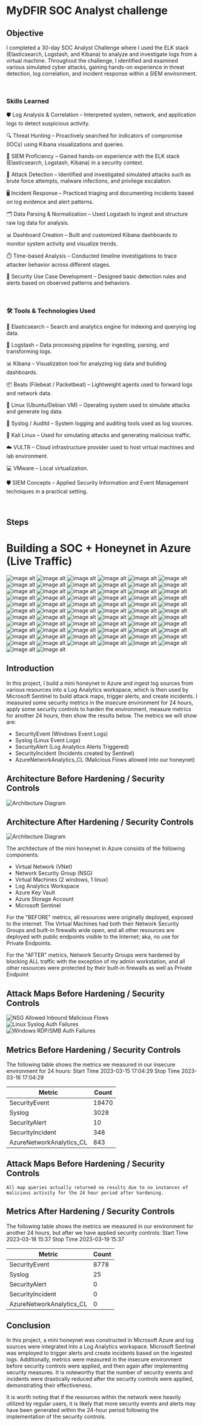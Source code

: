 # MyDFIR SOC Analyst challenge

## Objective

I completed a 30-day SOC Analyst Challenge where I used the ELK stack (Elasticsearch, Logstash, and Kibana) to analyze and investigate logs from a virtual machine. Throughout the challenge, I identified and examined various simulated cyber attacks, gaining hands-on experience in threat detection, log correlation, and incident response within a SIEM environment.

<br>

### Skills Learned

🛡️ Log Analysis & Correlation – Interpreted system, network, and application logs to detect suspicious activity.

🔍 Threat Hunting – Proactively searched for indicators of compromise (IOCs) using Kibana visualizations and queries.

🧠 SIEM Proficiency – Gained hands-on experience with the ELK stack (Elasticsearch, Logstash, Kibana) in a security context.

🚨 Attack Detection – Identified and investigated simulated attacks such as brute force attempts, malware infections, and privilege escalation.

🖥️ Incident Response – Practiced triaging and documenting incidents based on log evidence and alert patterns.

🗂️ Data Parsing & Normalization – Used Logstash to ingest and structure raw log data for analysis.

📊 Dashboard Creation – Built and customized Kibana dashboards to monitor system activity and visualize trends.

⏱️ Time-based Analysis – Conducted timeline investigations to trace attacker behavior across different stages.

🧰 Security Use Case Development – Designed basic detection rules and alerts based on observed patterns and behaviors.

<br>

### 🛠️ Tools & Technologies Used

🔎 Elasticsearch – Search and analytics engine for indexing and querying log data.

🔄 Logstash – Data processing pipeline for ingesting, parsing, and transforming logs.

📊 Kibana – Visualization tool for analyzing log data and building dashboards.

📦 Beats (Filebeat / Packetbeat) – Lightweight agents used to forward logs and network data.

🐧 Linux (Ubuntu/Debian VM) – Operating system used to simulate attacks and generate log data.

📝 Syslog / Auditd – System logging and auditing tools used as log sources.

🎯 Kali Linux – Used for simulating attacks and generating malicious traffic.

☁️ VULTR – Cloud infrastructure provider used to host virtual machines and lab environment.

💻 VMware – Local virtualization.

🛡️ SIEM Concepts – Applied Security Information and Event Management techniques in a practical setting.

<br>

## Steps
# Building a SOC + Honeynet in Azure (Live Traffic)
![image alt](https://github.com/TylerTweedie/MyDFIR-SOC-analyst/blob/main/VULTR%20VPC%20Creation.png?raw=true)
![image alt](https://github.com/TylerTweedie/MyDFIR-SOC-analyst/blob/main/Day%203%20VPC%20IP%20172.31.0.3.png?raw=true)
![image alt](https://github.com/TylerTweedie/MyDFIR-SOC-analyst/blob/main/VPC%20Server%20Specs.png?raw=true)
![image alt](https://github.com/TylerTweedie/MyDFIR-SOC-analyst/blob/main/VPC%20Server%20Specs.png?raw=true)
![image alt](https://github.com/TylerTweedie/MyDFIR-SOC-analyst/blob/main/repositories%20updated.png?raw=true)
![image alt](https://github.com/TylerTweedie/MyDFIR-SOC-analyst/blob/main/Day%203%20Downloaded%20elastic%20search%20via%20CLI.png?raw=true)
![image alt](https://github.com/TylerTweedie/MyDFIR-SOC-analyst/blob/main/Day%203%20Elastic%20search%20install%20confirmation%20and%20version.png?raw=true)
![image alt](https://github.com/TylerTweedie/MyDFIR-SOC-analyst/blob/main/Day%203%20obtaining%20security%20auto%20configuration%20information%20.png?raw=true)
![image alt](https://github.com/TylerTweedie/MyDFIR-SOC-analyst/blob/main/Day%203%20-Elastic%20Search%20.yml%20file.png?raw=true)
![image alt](https://github.com/TylerTweedie/MyDFIR-SOC-analyst/blob/main/Day%203%20-%20Obtaining%20Public%20IP%20address%20149.248.61.82:23%20for%20elastic%20search%20instance.png?raw=true)
![image alt](https://github.com/TylerTweedie/MyDFIR-SOC-analyst/blob/main/Day%203-Adding%20public%20IP%20address%20and%20http%20port.png?raw=true)
![image alt](https://github.com/TylerTweedie/MyDFIR-SOC-analyst/blob/main/Day%204%20-%20Creating%20a%20firewall%20group.png?raw=true)
![image alt](https://github.com/TylerTweedie/MyDFIR-SOC-analyst/blob/main/Day%204-%20Starting%20up%20elastic%20search%20service.png?raw=true)
![image alt](https://github.com/TylerTweedie/MyDFIR-SOC-analyst/blob/main/Day%204%20-%20Downloading%20Kibana%20via%20CLI.png?raw=true)
![image alt](https://github.com/TylerTweedie/MyDFIR-SOC-analyst/blob/main/Day%204%20-%20Kibana%20installed%20and%20version.png?raw=true)
![image alt](https://github.com/TylerTweedie/MyDFIR-SOC-analyst/blob/main/Day%204%20-%20Kibana%20successfully%20installed.png?raw=true)
![image alt](https://github.com/TylerTweedie/MyDFIR-SOC-analyst/blob/main/Day%204%20-%20allowing%20server%20port%20and%20server%20Host%20to%20be%20public%20IP%20instead%20of%20local%20host%20on%20Kibana%20server.png?raw=true)
![image alt](https://github.com/TylerTweedie/MyDFIR-SOC-analyst/blob/main/Day%204%20-%20Kibana%20running%20successfully.png?raw=true)
![image alt](https://github.com/TylerTweedie/MyDFIR-SOC-analyst/blob/main/Day%204%20-%20binaries%20for%20Elastic%20Search%20need%20enrollement%20token.png?raw=true)
![image alt](https://github.com/TylerTweedie/MyDFIR-SOC-analyst/blob/main/Day%204%20-%20Trouble%20shooting%20checking%20if%20services%20are%20active.png?raw=true)
![image alt](https://github.com/TylerTweedie/MyDFIR-SOC-analyst/blob/main/Day%204%20-%20added%20ufw%20to%20allow%205601%20-%20Added%20rule%20to%20firewall%20for%20port%205601.png?raw=true)
![image alt](https://github.com/TylerTweedie/MyDFIR-SOC-analyst/blob/main/Day%204%20-%20added%20enrollment%20token%20for%20Elastic%20search%20and%20now%20verifying%20Kibana.png?raw=true)
![image alt](https://github.com/TylerTweedie/MyDFIR-SOC-analyst/blob/main/Day%204%20-sucessfully%20logged%20in-%20homepage%20of%20Elastic%20search.png?raw=true)
![image alt](https://github.com/TylerTweedie/MyDFIR-SOC-analyst/blob/main/Day%205%20-%20Deployed%20windows%20server.png?raw=true)
![image alt](https://github.com/TylerTweedie/MyDFIR-SOC-analyst/blob/main/Day%205%20-%20Logs%20for%20windows%20server%20.png?raw=true)
![image alt](https://github.com/TylerTweedie/MyDFIR-SOC-analyst/blob/main/Day%207%20-%20Adding%20Fleet%20server.png?raw=true)
![image alt](https://github.com/TylerTweedie/MyDFIR-SOC-analyst/blob/main/Day%207%20-%20configuring%20fleet%20server.png?raw=true)
![image alt](https://github.com/TylerTweedie/MyDFIR-SOC-analyst/blob/main/Day%207%20-%20adding%20fleet%20server%20to%20centralized%20host.png?raw=true)
![image alt](https://github.com/TylerTweedie/MyDFIR-SOC-analyst/blob/main/Day%207%20-%20successfully%20added%20Fleet%20server.png?raw=true)
![image alt](https://github.com/TylerTweedie/MyDFIR-SOC-analyst/blob/main/Day%207%20-%20Installing%20Elastic%20search%20via%20Powershell%20on%20windows%20server.png?raw=true)
![image alt](https://github.com/TylerTweedie/MyDFIR-SOC-analyst/blob/main/Day%207%20Failed%20to%20enroll%20request%20to%20fleet%20server%20.png?raw=true)
![image alt](https://github.com/TylerTweedie/MyDFIR-SOC-analyst/blob/main/Day%207%20-%20successful%20after%20ufw%20allow%208220%20and%20443%20-%20allowing%20correct%20port%20and%20changing%20fleet%20server%20in%20Elastic%20search%20to%208220%20and%20--insecure%20to%20sign%20certificate.png?raw=true)
![image alt](https://github.com/TylerTweedie/MyDFIR-SOC-analyst/blob/main/Day%209%20-%20extracting%20Sysmon%20file%20on%20windows%20server.png?raw=true)
![image alt](https://github.com/TylerTweedie/MyDFIR-SOC-analyst/blob/main/Day%209%20-%20Sysmon%20Config%20file%20.png?raw=true)
![image alt](https://github.com/TylerTweedie/MyDFIR-SOC-analyst/blob/main/Day%209%20Directory%20where%20sysmon%20is%20located%20in%20powershell.png?raw=true)
![image alt](https://github.com/TylerTweedie/MyDFIR-SOC-analyst/blob/main/Day%209%20-%20flags%20for%20installing%20Sysmon.png?raw=true)
![image alt](https://github.com/TylerTweedie/MyDFIR-SOC-analyst/blob/main/Day%209%20-%20Sysmon%20successfully%20running.png?raw=true)
![image alt](https://github.com/TylerTweedie/MyDFIR-SOC-analyst/blob/main/Day%209%20-%20Sysmon%20events%20created.png?raw=true)
![image alt](https://github.com/TylerTweedie/MyDFIR-SOC-analyst/blob/main/Day%2010%20-%20Windows%20Sysmon%20integration.png?raw=true)
![image alt](https://github.com/TylerTweedie/MyDFIR-SOC-analyst/blob/main/Day%2010%20-%20microsoft%20defender%20logs%20integrated.png?raw=true)
![image alt](https://github.com/TylerTweedie/MyDFIR-SOC-analyst/blob/main/Day%2010%20-%20events%20under%20winlog.event_id.png?raw=true)
![image alt](https://github.com/TylerTweedie/MyDFIR-SOC-analyst/blob/main/Day%2010%20-%20Now%20able%20to%20see%20logs-%20changed%20firewall%20rule%20for%209200%20on%20VULTR.png?raw=true)
![image alt](https://github.com/TylerTweedie/MyDFIR-SOC-analyst/blob/main/Day%2010%20-%20confirmation%20sysmon%20is%20being%20ingested.png?raw=true)
![image alt](https://github.com/TylerTweedie/MyDFIR-SOC-analyst/blob/main/Day%2010%2012%2027%20-%20Microsoft%20windows%20defender%20confirmation%20.png?raw=true)
![image alt](https://github.com/TylerTweedie/MyDFIR-SOC-analyst/blob/main/Day%2012%20-%20Ubuntu%20server%20install.png?raw=true)
![image alt](https://github.com/TylerTweedie/MyDFIR-SOC-analyst/blob/main/Day%2013%20-%20linux%20integration.png?raw=true)
![image alt](https://github.com/TylerTweedie/MyDFIR-SOC-analyst/blob/main/Day%2013%20-%20%20adding%20Ubuntu%20Agent.png?raw=true)
![image alt](https://github.com/TylerTweedie/MyDFIR-SOC-analyst/blob/main/Day%2013%20-%20filtering%20logs%20for%20Linux%20machine.png?raw=true)
![image alt](https://github.com/TylerTweedie/MyDFIR-SOC-analyst/blob/main/Day%2013%20-%20Authentication%20failures%20from%20170.231.48.3%20.png?raw=true)
![image alt](https://github.com/TylerTweedie/MyDFIR-SOC-analyst/blob/main/Day%2014%20-%20Failed%20events.png?raw=true)
![image alt](https://github.com/TylerTweedie/MyDFIR-SOC-analyst/blob/main/Day%2014%20-%20Defining%20the%20query%20.png?raw=true)
![image alt](https://github.com/TylerTweedie/MyDFIR-SOC-analyst/blob/main/Day%2014%20-%20added%20query%20and%20added%20field%20in%20for%20map.png?raw=true)
![image alt](https://github.com/TylerTweedie/MyDFIR-SOC-analyst/blob/main/Day%2014%20-%20troubleshot%20by%20adding%20by%20iso%20code%20.png?raw=true)
![image alt](https://github.com/TylerTweedie/MyDFIR-SOC-analyst/blob/main/Day%2016%20filtering%20for%20Event%20codes%204625-%20might%20be%20where%20I%20screwed%20up%20space%20after%20colon%20I%20believe.png?raw=true)
![image alt](https://github.com/TylerTweedie/MyDFIR-SOC-analyst/blob/main/Day%2016%20-%20First%20alert%20after%20making%20rule.png?raw=true)
![image alt](https://github.com/TylerTweedie/MyDFIR-SOC-analyst/blob/main/Day%2016%20-%20Creating%20a%20rule%20to%20see%20failed%20authentiations%20for%20Root.png?raw=true)
![image alt](https://github.com/TylerTweedie/MyDFIR-SOC-analyst/blob/main/Day%2016%20-%20Rule%20created.png?raw=true)
![image alt](https://github.com/TylerTweedie/MyDFIR-SOC-analyst/blob/main/Day%2016%20-%20Rule%20for%20administrator%20and%204625%20event%20code.png?raw=true)
![image alt](https://github.com/TylerTweedie/MyDFIR-SOC-analyst/blob/main/Day%2017%20-%20failed%20RDP%20authentication%20map.png?raw=true)
![image alt](https://github.com/TylerTweedie/MyDFIR-SOC-analyst/blob/main/Day%2017%20-%20Creating%20a%20table%20by%20dropping%20filters%20.png?raw=true)
![image alt](https://github.com/TylerTweedie/MyDFIR-SOC-analyst/blob/main/Day%2017%20-%20changed%20to%20top%2010%20values%20for%20user.name%20source%20IP%20and%20source%20Geo.png?raw=true)
![image alt](https://github.com/TylerTweedie/MyDFIR-SOC-analyst/blob/main/Day%2020%20-%20Installing%20Kali%20Linux.png?raw=true)
![image alt](https://github.com/TylerTweedie/MyDFIR-SOC-analyst/blob/main/Day%2020%20-%20Successfully%20SSH%20into%20Mythic%20or%20Kali.png?raw=true)
![image alt](https://github.com/TylerTweedie/MyDFIR-SOC-analyst/blob/main/Day%2020%20-%20Mythic%20install%20via%20CLI.png?raw=true)
![image alt](https://github.com/TylerTweedie/MyDFIR-SOC-analyst/blob/main/Day%2020%20-%20Made%20Docker%20container%20.png?raw=true)
![image alt](https://github.com/TylerTweedie/MyDFIR-SOC-analyst/blob/main/Day%2020%20-%20Able%20to%20access%20Mythic%20login%20screen.png?raw=true)
![image alt](https://github.com/TylerTweedie/MyDFIR-SOC-analyst/blob/main/Day%2020%20-%20sucessfully%20logged%20in%20to%20Mytic%20server.png?raw=true)
![image alt](https://github.com/TylerTweedie/MyDFIR-SOC-analyst/blob/main/Day%2020%20-%20Mythic%20Dashboard.png?raw=true)

## Introduction

In this project, I build a mini honeynet in Azure and ingest log sources from various resources into a Log Analytics workspace, which is then used by Microsoft Sentinel to build attack maps, trigger alerts, and create incidents. I measured some security metrics in the insecure environment for 24 hours, apply some security controls to harden the environment, measure metrics for another 24 hours, then show the results below. The metrics we will show are:

- SecurityEvent (Windows Event Logs)
- Syslog (Linux Event Logs)
- SecurityAlert (Log Analytics Alerts Triggered)
- SecurityIncident (Incidents created by Sentinel)
- AzureNetworkAnalytics_CL (Malicious Flows allowed into our honeynet)

## Architecture Before Hardening / Security Controls
![Architecture Diagram](https://i.imgur.com/aBDwnKb.jpg)

## Architecture After Hardening / Security Controls
![Architecture Diagram](https://i.imgur.com/YQNa9Pp.jpg)

The architecture of the mini honeynet in Azure consists of the following components:

- Virtual Network (VNet)
- Network Security Group (NSG)
- Virtual Machines (2 windows, 1 linux)
- Log Analytics Workspace
- Azure Key Vault
- Azure Storage Account
- Microsoft Sentinel

For the "BEFORE" metrics, all resources were originally deployed, exposed to the internet. The Virtual Machines had both their Network Security Groups and built-in firewalls wide open, and all other resources are deployed with public endpoints visible to the Internet; aka, no use for Private Endpoints.

For the "AFTER" metrics, Network Security Groups were hardened by blocking ALL traffic with the exception of my admin workstation, and all other resources were protected by their built-in firewalls as well as Private Endpoint

## Attack Maps Before Hardening / Security Controls
![NSG Allowed Inbound Malicious Flows](https://i.imgur.com/1qvswSX.png)<br>
![Linux Syslog Auth Failures](https://i.imgur.com/G1YgZt6.png)<br>
![Windows RDP/SMB Auth Failures](https://i.imgur.com/ESr9Dlv.png)<br>

## Metrics Before Hardening / Security Controls

The following table shows the metrics we measured in our insecure environment for 24 hours:
Start Time 2023-03-15 17:04:29
Stop Time 2023-03-16 17:04:29

| Metric                   | Count
| ------------------------ | -----
| SecurityEvent            | 19470
| Syslog                   | 3028
| SecurityAlert            | 10
| SecurityIncident         | 348
| AzureNetworkAnalytics_CL | 843

## Attack Maps Before Hardening / Security Controls

```All map queries actually returned no results due to no instances of malicious activity for the 24 hour period after hardening.```

## Metrics After Hardening / Security Controls

The following table shows the metrics we measured in our environment for another 24 hours, but after we have applied security controls:
Start Time 2023-03-18 15:37
Stop Time	2023-03-19 15:37

| Metric                   | Count
| ------------------------ | -----
| SecurityEvent            | 8778
| Syslog                   | 25
| SecurityAlert            | 0
| SecurityIncident         | 0
| AzureNetworkAnalytics_CL | 0

## Conclusion

In this project, a mini honeynet was constructed in Microsoft Azure and log sources were integrated into a Log Analytics workspace. Microsoft Sentinel was employed to trigger alerts and create incidents based on the ingested logs. Additionally, metrics were measured in the insecure environment before security controls were applied, and then again after implementing security measures. It is noteworthy that the number of security events and incidents were drastically reduced after the security controls were applied, demonstrating their effectiveness.

It is worth noting that if the resources within the network were heavily utilized by regular users, it is likely that more security events and alerts may have been generated within the 24-hour period following the implementation of the security controls.
